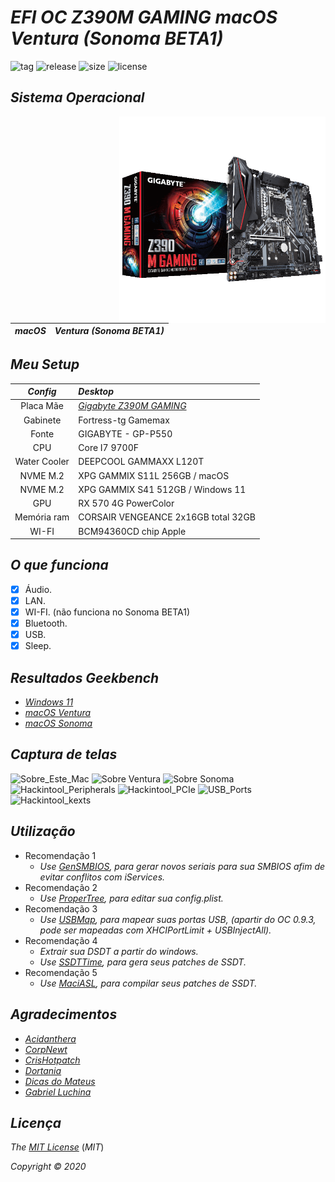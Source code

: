 # *EFI OC Z390M GAMING macOS Ventura (Sonoma BETA1)*



![tag](https://img.shields.io/github/v/release/Gilberto-Mascena/Z390M_GAMING?include_prereleases)
![release](https://img.shields.io/github/release-date/Gilberto-Mascena/Z390M_GAMING)
![size](https://img.shields.io/github/repo-size/Gilberto-Mascena/Z390M_GAMING)
![license](https://img.shields.io/github/license/Gilberto-Mascena/Z390M_GAMING)

## *Sistema Operacional*

<img align="right" src="./Imagens/z390m.png" alt="Z390 M GAMING" width="330">

*macOS* | *Ventura (Sonoma BETA1)*
:---:|:---


## *Meu Setup*

*Config* | *Desktop*
:---:|:---
Placa Mãe | <a href="https://www.gigabyte.com/br/Motherboard/Z390-M-GAMING-rev-10#kf" target="_blank">*Gigabyte Z390M GAMING*</a>
Gabinete | Fortress-tg Gamemax
Fonte | GIGABYTE - GP-P550
CPU | Core I7 9700F
Water Cooler | DEEPCOOL GAMMAXX L120T
NVME M.2 | XPG GAMMIX S11L 256GB / macOS
NVME M.2 | XPG GAMMIX S41 512GB / Windows 11
GPU | RX 570 4G PowerColor
Memória ram |CORSAIR VENGEANCE 2x16GB total 32GB
WI-FI | BCM94360CD chip Apple

## *O que funciona*

- [x] Áudio.
- [x] LAN.
- [x] WI-FI. (não funciona no Sonoma BETA1)
- [x] Bluetooth.
- [x] USB.
- [x] Sleep.

## *Resultados Geekbench*

- [*Windows 11*](https://browser.geekbench.com/v5/cpu/19703206)
- [*macOS Ventura*](https://browser.geekbench.com/v5/cpu/19703520)
- [*macOS Sonoma*](https://browser.geekbench.com/v6/cpu/1566485)


## *Captura de telas*

![Sobre_Este_Mac](https://user-images.githubusercontent.com/103699861/211068915-4c3cad37-ddf3-478b-bbff-18db80fee956.png)
![Sobre Ventura](https://user-images.githubusercontent.com/103699861/211068963-7337e637-db69-41bb-a7e4-3e11ff33e374.png)
![Sobre Sonoma](https://github.com/Gilberto-Mascena/Z390M_GAMING/assets/103699861/3993b082-9b46-4051-bac2-4566ec8aa439.png)
![Hackintool_Peripherals](https://user-images.githubusercontent.com/103699861/211069054-801c45ef-5ae4-4f47-bcf2-be6b2d775632.png)
![Hackintool_PCIe](https://user-images.githubusercontent.com/103699861/211069091-0312b533-8e6d-4bf9-9d1d-615907c8f256.png)
![USB_Ports](https://user-images.githubusercontent.com/103699861/211069110-4ebffbf0-49d4-42aa-90a3-91ef3203a4e2.png)
![Hackintool_kexts](https://user-images.githubusercontent.com/103699861/211069119-367064ca-8298-4ec9-be3e-1875911c432b.png)

## *Utilização*

* Recomendação 1
  * *Use [GenSMBIOS](https://github.com/corpnewt/GenSMBIOS), para gerar novos seriais para sua SMBIOS afim de evitar conflitos com iServices.*
* Recomendação 2
  * *Use [ProperTree](https://github.com/corpnewt/ProperTree), para editar sua config.plist.*     
* Recomendação 3
  * *Use [USBMap](https://github.com/corpnewt/USBMap), para mapear suas portas USB, (apartir do OC 0.9.3, pode ser mapeadas com XHCIPortLimit + USBInjectAll).*
* Recomendação 4
  * *Extrair sua DSDT a partir do windows.*
  * *Use [SSDTTime](https://github.com/corpnewt/SSDTTime), para gera seus patches de SSDT.*    
* Recomendação 5
  * *Use [MaciASL](https://github.com/acidanthera/MaciASL), para compilar seus patches de SSDT.*

## *Agradecimentos*

- [*Acidanthera*](https://github.com/acidanthera)
- [*CorpNewt*](https://github.com/corpnewt)
- [*CrisHotpatch*](https://t.me/crishotpatch)
- [*Dortania*](https://dortania.github.io/OpenCore-Install-Guide/config.plist/coffee-lake.html#starting-point)
- [*Dicas do Mateus*](https://www.youtube.com/c/DicasdoMateus)
- [*Gabriel Luchina*](https://www.youtube.com/c/gabrielluchina)

## *Licença* 

*The* [*MIT License*](https://github.com/Gilberto-Mascena/Z390M_GAMING/blob/main/LICENSE.md) (*MIT*)

*Copyright :copyright: 2020* 
